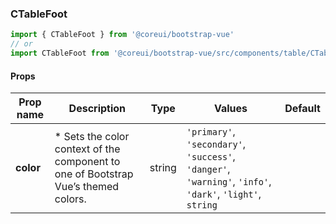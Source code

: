 ### CTableFoot

```jsx
import { CTableFoot } from '@coreui/bootstrap-vue'
// or
import CTableFoot from '@coreui/bootstrap-vue/src/components/table/CTableFoot'
```

#### Props

| Prop name | Description                                                                         | Type   | Values                                                                                                    | Default |
| --------- | ----------------------------------------------------------------------------------- | ------ | --------------------------------------------------------------------------------------------------------- | ------- |
| **color** | \* Sets the color context of the component to one of Bootstrap Vue’s themed colors. | string | `'primary'`, `'secondary'`, `'success'`, `'danger'`, `'warning'`, `'info'`, `'dark'`, `'light'`, `string` |         |
